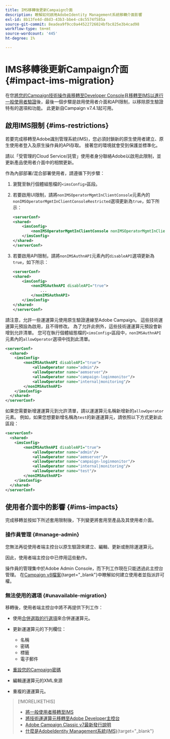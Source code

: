 ```yaml
---
title: IMS移轉後更新Campaign介面
description: 瞭解如何啟用AdobeIdentity Management系統移轉介面影響
exl-id: 8b13fe4d-d8d3-43b3-bbe4-c8c5574f585a
source-git-commit: 8eadea9f9cc0a44522726024bfbc825e3b4cad98
workflow-type: tm+mt
source-wordcount: '445'
ht-degree: 1%

---
```


# IMS移轉後更新Campaign介面 {#impact-ims-migration}

在您[將您的Campaign技術操作員移轉至Developer Console](ims-migration.md)且[移轉至IMS以進行一般使用者驗證](migrate-users-to-ims.md)後，最後一個步驟是啟用使用者介面和API限制，以移除原生驗證特有的選項和功能。 此更新自Campaign v7.4.1起可用。

## 啟用IMS限制 {#ims-restrictions}

若要完成移轉至Adobe識別管理系統(IMS)，您必須封鎖新的原生使用者建立、原生使用者登入及原生操作員的API存取。 接著您的環境就會受到保護並標準化。

請以「受管理的Cloud Service/託管」使用者身分聯絡Adobe以啟用此限制，並更新產品使用者介面中的相關更新。

作為內部部署/混合部署使用者，請遵循下列步驟：

1. 瀏覽至執行個體組態檔的`<imsConfig>`區段。
1. 若要啟用UI限制，請將`nonIMSOperatorMgmtInClientConsole`元素內的`nonIMSOperatorMgmtInClientConsoleRestricted`選項更新為`true`，如下所示：


   ```xml
   <serverConf>
   <shared>
       <imsConfig>
           <nonIMSOperatorMgmtInClientConsole nonIMSOperatorMgmtInClientConsoleRestricted="true"/>
       </imsConfig>
   </shared>
   </serverConf>
   ```

1. 若要啟用API限制，請將`nonIMSAuthnAPI`元素內的`disableAPI`選項更新為`true`，如下所示：

   ```xml
   <serverConf>
   <shared>
       <imsConfig>
           <nonIMSAuthnAPI disableAPI="true">
               ...
           </nonIMSAuthnAPI>
       </imsConfig>
   </shared>
   </serverConf>
   ```

請注意，允許一些運運算元使用原生驗證連線至Adobe Campaign。 這些技術運運算元預設為啟用，且不得修改。 為了允許此例外，這些技術運運算元預設會新增到允許清單。 您可在執行個體組態檔的`<imsConfig>`區段中，`nonIMSAuthnAPI`元素內的`allowOperator`選項中找到此清單。

```xml
<serverConf>
  <shared>
    <imsConfig>
        <nonIMSAuthnAPI disableAPI="true">
            <allowOperator name="admin"/>
            <allowOperator name="aemserver"/>
            <allowOperator name="campaign-loginmonitor"/>
            <allowOperator name="internal|monitoring"/>
        </nonIMSAuthnAPI>
    </imsConfig>
  </shared>
</serverConf>
```

如果您需要新增運運算元到允許清單，請以運運算元名稱新增新的`allowOperator`元素。 例如，如果您想要新增名稱為`test`的新運運算元，請依照以下方式更新此區段：

```xml
<serverConf>
  <shared>
    <imsConfig>
        <nonIMSAuthnAPI disableAPI="true">
            <allowOperator name="admin"/>
            <allowOperator name="aemserver"/>
            <allowOperator name="campaign-loginmonitor"/>
            <allowOperator name="internal|monitoring"/>
            <allowOperator name="test"/>
        </nonIMSAuthnAPI>
    </imsConfig>
  </shared>
</serverConf>
```

## 使用者介面中的影響 {#ims-impacts}

完成移轉並按如下所述套用限制後，下列變更將套用至產品及其使用者介面。

### 操作員管理 {#manage-admin}

您無法再從使用者端主控台以原生驗證來建立、編輯、更新或刪除運運算元。

因此，使用者端主控台中已停用這些動作。

操作員的管理集中於Adobe Admin Console，而下列工作現在只能透過此主控台管理。 在[Campaign v8檔案](https://experienceleague.adobe.com/en/docs/campaign/campaign-v8/admin/permissions/manage-permissions){target="_blank"}中瞭解如何建立使用者並指派許可權。

### 無法使用的選項 {#unavailable-migration}

移轉後，使用者端主控台中將不再提供下列工作：

* 使用[合併選取的行選項](../../platform/using/updating-data.md#merge-data)來合併運運算元。

* 更新運運算元的下列欄位：
   * 名稱
   * 密碼
   * 標籤
   * 電子郵件

* [重設您的Campaign密碼](../../production/using/lost-password.md)

* 編輯運運算元的XML來源

* 重複的運運算元。


>[!MORELIKETHIS]
>
>* [將一般使用者移轉至IMS](migrate-users-to-ims.md)
>* [將技術運運算元移轉至Adobe Developer主控台](ims-migration.md)
>* [Adobe Campaign Classic v7最新發行說明](../../rn/using/latest-release.md)
>* [什麼是AdobeIdentity Management系統(IMS)](https://helpx.adobe.com/tw/enterprise/using/identity.html){target="_blank"}
